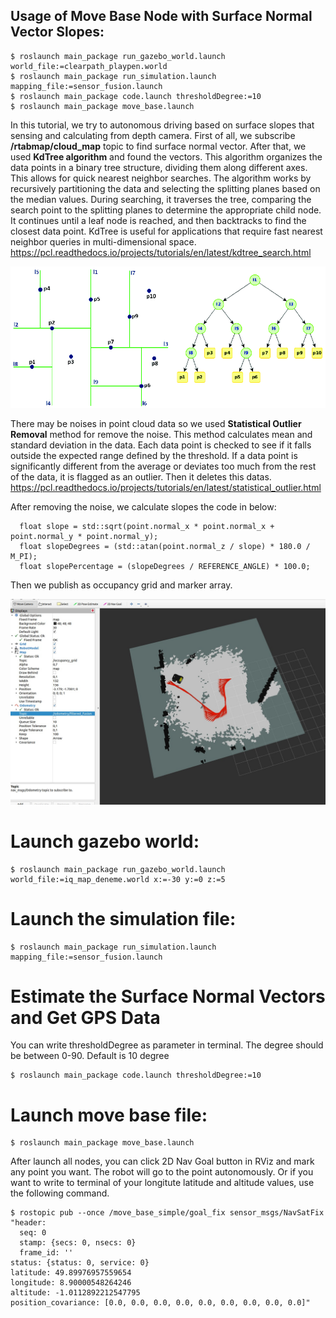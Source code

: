 ## Usage of Move Base Node with Surface Normal Vector Slopes:
    $ roslaunch main_package run_gazebo_world.launch world_file:=clearpath_playpen.world
    $ roslaunch main_package run_simulation.launch mapping_file:=sensor_fusion.launch
    $ roslaunch main_package code.launch thresholdDegree:=10
    $ roslaunch main_package move_base.launch 
    
    
In this tutorial, we try to autonomous driving based on surface slopes that sensing and calculating from depth camera. First of all, we subscribe **/rtabmap/cloud_map** topic to find surface normal vector. After that, we used **KdTree algorithm** and found the vectors. This algorithm organizes the data points in a binary tree structure, dividing them along different axes. This allows for quick nearest neighbor searches. The algorithm works by recursively partitioning the data and selecting the splitting planes based on the median values. During searching, it traverses the tree, comparing the search point to the splitting planes to determine the appropriate child node. It continues until a leaf node is reached, and then backtracks to find the closest data point. KdTree is useful for applications that require fast nearest neighbor queries in multi-dimensional space. https://pcl.readthedocs.io/projects/tutorials/en/latest/kdtree_search.html

![](https://github.com/kursatkomurcu/Machine-Learning/blob/main/kdtree.png)

There may be noises in point cloud data so we used **Statistical Outlier Removal** method for remove the noise. This method calculates mean and standard deviation in the data. Each data point is checked to see if it falls outside the expected range defined by the threshold. If a data point is significantly different from the average or deviates too much from the rest of the data, it is flagged as an outlier. Then it deletes this datas. https://pcl.readthedocs.io/projects/tutorials/en/latest/statistical_outlier.html

After removing the noise, we calculate slopes the code in below: 

      
      float slope = std::sqrt(point.normal_x * point.normal_x + point.normal_y * point.normal_y);
      float slopeDegrees = (std::atan(point.normal_z / slope) * 180.0 / M_PI);
      float slopePercentage = (slopeDegrees / REFERENCE_ANGLE) * 100.0;
      
      
Then we publish as occupancy grid and marker array.

![](https://github.com/kursatkomurcu/Machine-Learning/blob/main/move_base_test.jpeg)

# Launch gazebo world:
    
    $ roslaunch main_package run_gazebo_world.launch world_file:=iq_map_deneme.world x:=-30 y:=0 z:=5
        
# Launch the simulation file:

    $ roslaunch main_package run_simulation.launch mapping_file:=sensor_fusion.launch
    
# Estimate the Surface Normal Vectors and Get GPS Data
You can write thresholdDegree as parameter in terminal. The degree should be between 0-90. Default is 10 degree

    $ roslaunch main_package code.launch thresholdDegree:=10
    
# Launch move base file:

    $ roslaunch main_package move_base.launch 
   
After launch all nodes, you can click 2D Nav Goal button in RViz and mark any point you want. The robot will go to the point autonomously. Or if you want to write to terminal of your longitute latitude and altitude values, use the following command.

    $ rostopic pub --once /move_base_simple/goal_fix sensor_msgs/NavSatFix "header:
      seq: 0
      stamp: {secs: 0, nsecs: 0}
      frame_id: ''
    status: {status: 0, service: 0}
    latitude: 49.89976957559654
    longitude: 8.90000548264246
    altitude: -1.0112892212547795
    position_covariance: [0.0, 0.0, 0.0, 0.0, 0.0, 0.0, 0.0, 0.0, 0.0]"


